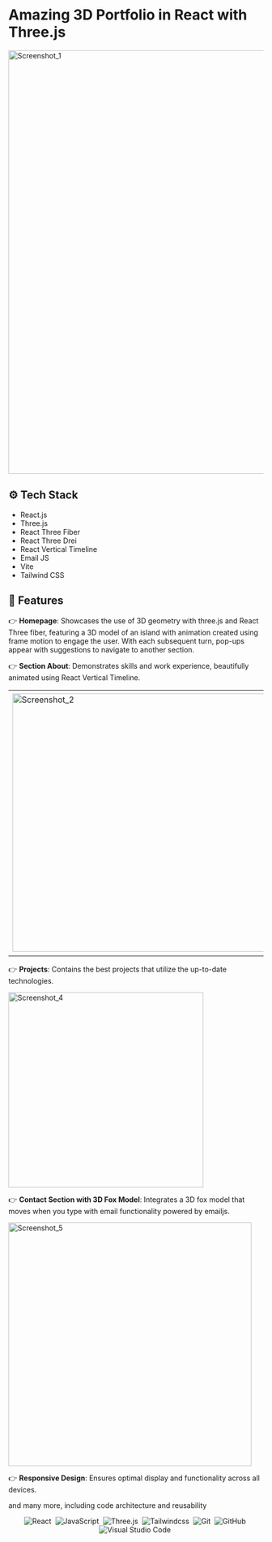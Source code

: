 
# Amazing 3D Portfolio in React with Three.js
  
<img width="835" alt="Screenshot_1" src="https://github.com/YTyndyk/3D-Portfolio/assets/114148643/e949c384-9f05-4d40-bfde-76d86072156f">
<!--     <div align="center">
 <div>
    <img src="https://img.shields.io/badge/-React_JS-black?style=for-the-badge&logoColor=white&logo=react&color=61DAFB" alt="react.js" />
    <img src="https://img.shields.io/badge/-Three_JS-black?style=for-the-badge&logoColor=white&logo=threedotjs&color=000000" alt="three.js" />
    <img src="https://img.shields.io/badge/-Tailwind_CSS-black?style=for-the-badge&logoColor=white&logo=tailwindcss&color=06B6D4" alt="tailwindcss" />
  </div>
</div> -->

## <a name="tech-stack">⚙️ Tech Stack</a>

- React.js
- Three.js
- React Three Fiber
- React Three Drei
- React Vertical Timeline
- Email JS
- Vite
- Tailwind CSS

## <a name="features">🔋 Features</a>

👉 **Homepage**: Showcases the use of 3D geometry with three.js and React Three fiber, featuring a 3D model of an island with animation created using frame motion to engage the user. With each subsequent turn, pop-ups appear with suggestions to navigate to another section.

👉 **Section About**: Demonstrates skills and work experience, beautifully animated using React Vertical Timeline.
<table align="center">
  <tr>
  <td>
  <img width="509" alt="Screenshot_2" src="https://github.com/YTyndyk/3D-Portfolio/assets/114148643/a0add92a-84b6-4a53-816d-902d6c86a5bd">
  </td>
  <td>
  <img width="517" alt="Screenshot_3" src="https://github.com/YTyndyk/3D-Portfolio/assets/114148643/e627a249-6a36-49bd-a5ea-4ad83eb8314e">
  </td>
  </tr>
</table>

👉 **Projects**: Сontains the best projects that utilize the up-to-date technologies.

<img width="385" alt="Screenshot_4" src="https://github.com/YTyndyk/3D-Portfolio/assets/114148643/bd8aaef7-ecca-43b5-826c-d6302a444d13">

👉 **Contact Section with 3D Fox Model**: Integrates a 3D fox model that moves when you type with email functionality powered by emailjs.

<img width="480" alt="Screenshot_5" src="https://github.com/YTyndyk/3D-Portfolio/assets/114148643/37a058b6-6b26-483c-807b-3c4daa8cc155">

👉 **Responsive Design**: Ensures optimal display and functionality across all devices.

and many more, including code architecture and reusability 

<span align="center"> 
  
![React](https://img.shields.io/badge/-React-05122A?style=flat&logo=React)&nbsp;
![JavaScript](https://img.shields.io/badge/-JavaScript-05122A?style=flat&logo=javascript)&nbsp;
![Three.js](https://img.shields.io/badge/-Three_JS-05122A?style=flat&logoColor=white&logo=threedotjs&color=000000)&nbsp;
![Tailwindcss](https://img.shields.io/badge/-Tailwind_CSS-05122A?style=flat&logo=Tailwindcss)&nbsp;
![Git](https://img.shields.io/badge/-Git-05122A?style=flat&logo=git)&nbsp;
![GitHub](https://img.shields.io/badge/-GitHub-05122A?style=flat&logo=github)&nbsp;
![Visual Studio Code](https://img.shields.io/badge/-Visual%20Studio%20Code-05122A?style=flat&logo=visual-studio-code&logoColor=007ACC)&nbsp;
</span>
